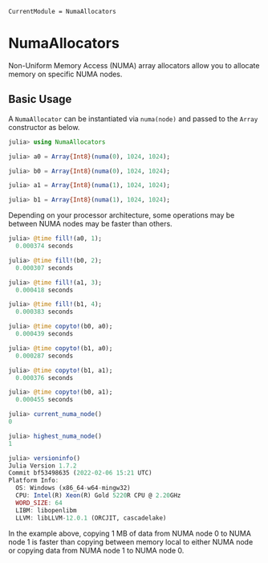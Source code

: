 ```@meta
CurrentModule = NumaAllocators
```

# NumaAllocators

Non-Uniform Memory Access (NUMA) array allocators allow you to allocate memory on specific NUMA nodes.

## Basic Usage

A `NumaAllocator` can be instantiated via `numa(node)` and passed to the `Array` constructor as below.

```julia
julia> using NumaAllocators

julia> a0 = Array{Int8}(numa(0), 1024, 1024);

julia> b0 = Array{Int8}(numa(0), 1024, 1024);

julia> a1 = Array{Int8}(numa(1), 1024, 1024);

julia> b1 = Array{Int8}(numa(1), 1024, 1024);
```

Depending on your processor architecture, some operations may be between NUMA nodes may be faster than others.

```julia
julia> @time fill!(a0, 1);
  0.000374 seconds

julia> @time fill!(b0, 2);
  0.000307 seconds

julia> @time fill!(a1, 3);
  0.000418 seconds

julia> @time fill!(b1, 4);
  0.000383 seconds

julia> @time copyto!(b0, a0);
  0.000439 seconds

julia> @time copyto!(b1, a0);
  0.000287 seconds

julia> @time copyto!(b1, a1);
  0.000376 seconds

julia> @time copyto!(b0, a1);
  0.000455 seconds

julia> current_numa_node()
0

julia> highest_numa_node()
1

julia> versioninfo()
Julia Version 1.7.2
Commit bf53498635 (2022-02-06 15:21 UTC)
Platform Info:
  OS: Windows (x86_64-w64-mingw32)
  CPU: Intel(R) Xeon(R) Gold 5220R CPU @ 2.20GHz
  WORD_SIZE: 64
  LIBM: libopenlibm
  LLVM: libLLVM-12.0.1 (ORCJIT, cascadelake)

```

In the example above, copying 1 MB of data from NUMA node 0 to NUMA node 1 is faster than copying between
memory local to either NUMA node or copying data from NUMA node 1 to NUMA node 0.
